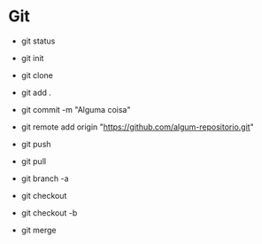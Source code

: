 # Git

- git status
    

- git init
- git clone 

- git add .
- git commit -m "Alguma coisa"

- git remote add origin "https://github.com/algum-repositorio.git"

- git push
- git pull 

- git branch -a
- git checkout
- git checkout -b

- git merge